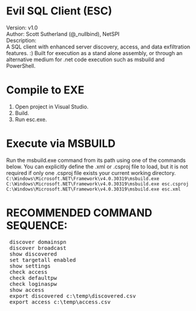 # Evil SQL Client (ESC)
 Version: v1.0 <Br>
 Author: Scott Sutherland (@_nullbind), NetSPI <Br>
 Description: <br>
A SQL client with enhanced server discovery, access, and data exfiltration features. :)  Built for execution as a stand alone assembly, or through an alternative medium for  .net code execution such as msbuild and PowerShell. 
  
# Compile to EXE
1. Open project in Visual Studio.
2. Build.
3. Run esc.exe.
  
# Execute via MSBUILD 
Run the msbuild.exe command from its path using one of the commands below. You can explicitly define the .xml or .csproj file to load, but it is not required if only one .csproj file exists your current working directory. 
 ` C:\Windows\Microsoft.NET\Framework\v4.0.30319\msbuild.exe ` <br>
 `C:\Windows\Microsoft.NET\Framework\v4.0.30319\msbuild.exe esc.csproj` <Br>
 `C:\Windows\Microsoft.NET\Framework\v4.0.30319\msbuild.exe esc.xml` <br>
 
 # RECOMMENDED COMMAND SEQUENCE:
 <pre>
 discover domainspn 
 discover broadcast
 show discovered
 set targetall enabled
 show settings
 check access
 check defaultpw
 check loginaspw
 show access
 export discovered c:\temp\discovered.csv
 export access c:\temp\access.csv
 </pre>
